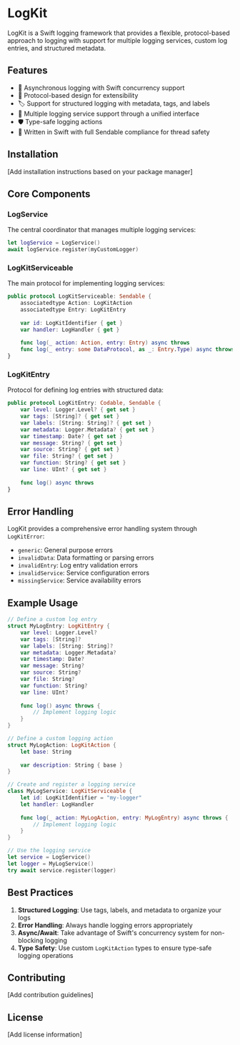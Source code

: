 # LogKit

LogKit is a Swift logging framework that provides a flexible, protocol-based approach to logging with support for multiple logging services, custom log entries, and structured metadata.

## Features

- 🔄 Asynchronous logging with Swift concurrency support
- 🎯 Protocol-based design for extensibility
- 🏷 Support for structured logging with metadata, tags, and labels
- 🔌 Multiple logging service support through a unified interface
- 🛡 Type-safe logging actions
- 💪 Written in Swift with full Sendable compliance for thread safety

## Installation

[Add installation instructions based on your package manager]

## Core Components

### LogService

The central coordinator that manages multiple logging services:

```swift
let logService = LogService()
await logService.register(myCustomLogger)
```

### LogKitServiceable

The main protocol for implementing logging services:

```swift
public protocol LogKitServiceable: Sendable {
    associatedtype Action: LogKitAction
    associatedtype Entry: LogKitEntry
    
    var id: LogKitIdentifier { get }
    var handler: LogHandler { get }
    
    func log(_ action: Action, entry: Entry) async throws
    func log(_ entry: some DataProtocol, as _: Entry.Type) async throws
}
```

### LogKitEntry

Protocol for defining log entries with structured data:

```swift
public protocol LogKitEntry: Codable, Sendable {
    var level: Logger.Level? { get set }
    var tags: [String]? { get set }
    var labels: [String: String]? { get set }
    var metadata: Logger.Metadata? { get set }
    var timestamp: Date? { get set }
    var message: String? { get set }
    var source: String? { get set }
    var file: String? { get set }
    var function: String? { get set }
    var line: UInt? { get set }
    
    func log() async throws
}
```

## Error Handling

LogKit provides a comprehensive error handling system through `LogKitError`:

- `generic`: General purpose errors
- `invalidData`: Data formatting or parsing errors
- `invalidEntry`: Log entry validation errors
- `invalidService`: Service configuration errors
- `missingService`: Service availability errors

## Example Usage

```swift
// Define a custom log entry
struct MyLogEntry: LogKitEntry {
    var level: Logger.Level?
    var tags: [String]?
    var labels: [String: String]?
    var metadata: Logger.Metadata?
    var timestamp: Date?
    var message: String?
    var source: String?
    var file: String?
    var function: String?
    var line: UInt?
    
    func log() async throws {
        // Implement logging logic
    }
}

// Define a custom logging action
struct MyLogAction: LogKitAction {
    let base: String
    
    var description: String { base }
}

// Create and register a logging service
class MyLogService: LogKitServiceable {
    let id: LogKitIdentifier = "my-logger"
    let handler: LogHandler
    
    func log(_ action: MyLogAction, entry: MyLogEntry) async throws {
        // Implement logging logic
    }
}

// Use the logging service
let service = LogService()
let logger = MyLogService()
try await service.register(logger)
```

## Best Practices

1. **Structured Logging**: Use tags, labels, and metadata to organize your logs
2. **Error Handling**: Always handle logging errors appropriately
3. **Async/Await**: Take advantage of Swift's concurrency system for non-blocking logging
4. **Type Safety**: Use custom `LogKitAction` types to ensure type-safe logging operations

## Contributing

[Add contribution guidelines]

## License

[Add license information]
